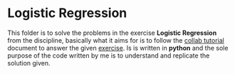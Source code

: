 # Logistic Regression

This folder is to solve the problems in the exercise **Logistic Regression** from the discipline, basically what it aims for is to follow the [collab tutorial] document to answer the given [exercise]. Is is written in **python** and the sole purpose of the code written by me is to understand and replicate the solution given.

[exercise]: <Logistic Regression with a Neural Network mindset.pdf>

[collab tutorial]: <https://colab.research.google.com/drive/1yb02TzGGigQlXJXKSiAaGJXGT9SSCUvO#scrollTo=vjpBpHu3mhMD>

